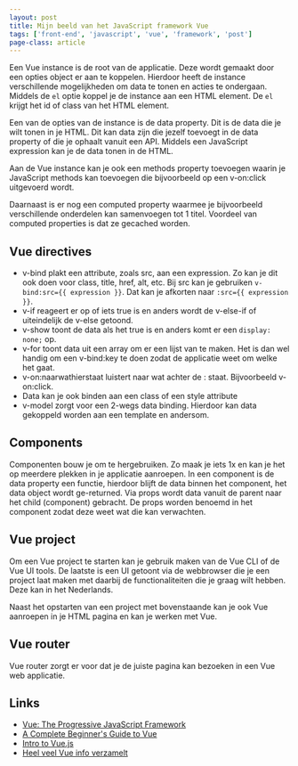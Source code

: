 ```yaml
---
layout: post
title: Mijn beeld van het JavaScript framework Vue
tags: ['front-end', 'javascript', 'vue', 'framework', 'post']
page-class: article
---
```


Een Vue instance is de root van de applicatie. Deze wordt gemaakt door een opties object er aan te koppelen.
Hierdoor heeft de instance verschillende mogelijkheden om data te tonen en acties te ondergaan.
Middels de `el` optie koppel je de instance aan een HTML element. De `el` krijgt het id of class van het HTML element.
 
Een van de opties van de instance is de data property. Dit is de data die je wilt tonen in je HTML. Dit kan data zijn die jezelf toevoegt in de data property of die je ophaalt vanuit een API.
Middels een JavaScript expression kan je de data tonen in de HTML.

Aan de Vue instance kan je ook een methods property toevoegen waarin je JavaScript methods kan toevoegen die bijvoorbeeld op een v-on:click uitgevoerd wordt.

Daarnaast is er nog een computed property waarmee je bijvoorbeeld verschillende onderdelen kan samenvoegen tot 1 titel. Voordeel van computed properties is dat ze gecached worden.


## Vue directives
- v-bind plakt een attribute, zoals src, aan een expression. Zo kan je dit ook doen voor class, title, href, alt, etc. Bij src kan je gebruiken `v-bind:src={{ expression }}`. Dat kan je afkorten naar `:src={{ expression }}`.
- v-if reageert er op of iets true is en anders wordt de v-else-if of uiteindelijk de v-else getoond.
- v-show toont de data als het true is en anders komt er een `display: none;` op.
- v-for toont data uit een array om er een lijst van te maken. Het is dan wel handig om een v-bind:key te doen zodat de applicatie weet om welke het gaat. 
- v-on:naarwathierstaat luistert naar wat achter de : staat. Bijvoorbeeld v-on:click.
- Data kan je ook binden aan een class of een style attribute
- v-model zorgt voor een 2-wegs data binding. Hierdoor kan data gekoppeld worden aan een template en andersom.


## Components
Componenten bouw je om te hergebruiken. Zo maak je iets 1x en kan je het op meerdere plekken in je applicatie aanroepen.
In een component is de data property een functie, hierdoor blijft de data binnen het component, het data object wordt ge-returned.
Via props wordt data vanuit de parent naar het child (component) gebracht. De props worden benoemd in het component zodat deze weet wat die kan verwachten.


## Vue project
Om een Vue project te starten kan je gebruik maken van de Vue CLI of de Vue UI tools. De laatste is een UI getoont via de webbrowser die je een project laat maken met daarbij de functionaliteiten die je graag wilt hebben. Deze kan in het Nederlands.

Naast het opstarten van een project met bovenstaande kan je ook Vue aanroepen in je HTML pagina en kan je werken met Vue. 


## Vue router
Vue router zorgt er voor dat je de juiste pagina kan bezoeken in een Vue web applicatie.


## Links
- [Vue: The Progressive JavaScript Framework](https://vuejs.org/)
- [A Complete Beginner's Guide to Vue ](https://dev.to/aspittel/a-complete-beginners-guide-to-vue-422n)
- [Intro to Vue.js](https://css-tricks.com/intro-to-vue-1-rendering-directives-events/)
- [Heel veel Vue info verzamelt](https://github.com/vuejs/awesome-vue)